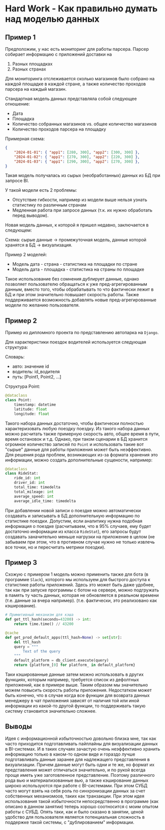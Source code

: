 # Hard Work - Как правильно думать над моделью данных

## Пример 1

Предположим, у нас есть мониторинг для работы парсера.
Парсер собирает информацию с приложений доставки на 

1. Разных площадках
2. Разных странах

Для мониторинга отслеживается сколько магазинов было собрано на каждой площадке в каждой стране, а также количество проходов парсера на каждый магазин.

Стандартная модель данных представляла собой следующее отношение:

- Дата
- Площадка
- Количество собранных магазинов vs. общее количество магазинов
- Количество проходов парсера на площадку

Примерная схема:

```JSON
{
    "2024-01-01": { "app1": [280, 300], "app2": [300, 300] },
    "2024-01-02": { "app1": [270, 300], "app2": [220, 300] },
    "2024-01-03": { "app1": [290, 300], "app2": [270, 300] },
}
```

Такая модель получалась из сырых (необработанных) данных из БД при запросе BI.

У такой модели есть 2 проблемы:

- Отсутствие гибкости, например из модели выше нельзя узнать статистику по различным странам
- Медленная работа при запросе данных (т.к. их нужно обработать перед выводом).

Новая модель данных, к которой я пришел недавно, заключается в следующем:

Схема: сырые данные -> промежуточная модель, данные которой хранятся в БД -> визуализация.

Пример 2 моделей:

- Модель дата - страна - статистика на площадки по стране
- Модель дата - площадка - статистика на страны по площадке

Такое использование без сомнения дублирует данные, однако позволяет пользователю обращаться к уже пред-агрегированным данным, вместо того, чтобы обрабатывать то что фактически лежит в БД и
при этом значительно повышает скорость работы. Также поддерживается возможность добавлять новые пред-агрегированные модели по желанию пользователя.

## Пример 2

Пример из дипломного проекта по представлению автопарка на `Django`.

Для характеристики поездок водителей используется следующая структура:

Словарь:

- авто: значение id
- водитель: id_водителя
- путь: [Point1, Point2, ...]

Структура Point:

```python
@dataclass
class Point:
    timestamp: datetime
    latitude: float
    longitude: float
```

Такого набора данных достаточно, чтобы фактически полностью характеризовать любую поездку поездку.
Из такого набора данных можно расчитать также примерную скорость авто, общее время в пути, время остановок и т.д.
Однако, при таком сценарии в БД хранится огромное количество записей по `Point` и использовать такие вот "сырые" данные для работы приложения может быть неэффективно.
Для решения рода проблем, возникающих из-за формата хранения это информации, можно создать дополнительные сущености, например:

```python
@dataclass
class RideStat:
    ride_id: int
    driver_id: int
    total_time: timedelta
    total_mileage: int
    average_speed: int
    average_idle_time: timedelta
```

При добавлении новой записи о поездке можно автоматически создавать и записывать в БД дополнительную информацию по статистике поездки.
Допустим, если аналитику нужна подобная информация о поездке (расчитываем, что в 95% случаев, ему будет достаточно информации из класса `RideStat`), его запросы будут создавать заначительно меньше нагрузки на приложение в целом (не забываем при этом, что в противном случае нужно не только извлечь все точки, но и пересчитать метрики поездки).

## Пример 3

Схожую с примером 1 модель можно применить также для бота (в программе `Slack`), которого мы используем для быстрого доступа к статистике работы приложений.
Здесь это может быть даже удобнее, так как при запуске программы с ботом на сервере, можно подгружать в память ту часть данных, которая не обновляется в реальном времени (т.е. данные за вчера например).
(т.е. фактически, это реализовано как кэширование).

```python
# Примитивный механизм для кэша
def get_ttl_hash(seconds=43200) -> int:
    return time.time() // 43200

@cache
def get_prod_default_apps(ttl_hash=None) -> set[str]:
    del ttl_hash
    query = """
        Text of the query
    """
    default_platform = db_client.execute(query)
    return {platform_[0] for platform_ in default_platform}
```

Таки кэшированные данные затем можно использовать в других функциях, которым например, требуется список из дефолтных приложений, как в примере выше.
Таким образом мы значительно можем повысить скорость работы приложения.
Недостатком может быть конечно, что в случае когда все функции для возврата данных менеджеру в чат приложения зависят от наличия той или иной информации из какой-то другой функции, то поддерживать такую систему становится значительно сложнее.

## Выводы

Идея с информационной избыточностью довольно близка мне, так как часто приходится подготавливать пайплайны для визуализации данных в BI-системах.
И в таких случаях зачастую очень неэффективно хранить информацию только в каком-то одном виде и гораздо лучше подготавливать данные заранее для 
надлежащего представления в визуализации. Причем данные могут быть одни и те же, но формат их представления может отличаться значительно, и по рукой всегда проще иметь уже заготовленное представление.
Поэтому различного рода вью и материализованные вью, а также кэширование данных широко используются при работе с BI-системами.
При этом СУБД часто могут взять на себя роль по синхронизации данных за счет собственных механизмоов, таких как транзакции.
При этом идея использования такой избыточности непосредственно в программе (как описано в данном занятии) теперь хорошо соотносится с моим опытом работы с СУБД.
Опять таки, как и было сказано в занятии, ценой удобство для пользователя является потенциальная сложность в поддержке такой системы, с "дублированием" информации.
